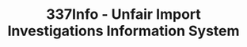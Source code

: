 ---
bigquery: https://console.cloud.google.com/bigquery?p=patents-public-data&d=usitc_investigations&page=dataset&project=sheets-management-319211
citation: US International Trade Commission 337Info Unfair Import Investigations Information
  System
contributors: US International Trade Comission
cost: None
description: US International Trade Commission 337Info Unfair Import Investigations
  Information System contains data on investigations done under Section 337. Section
  337 declares the infringement of certain statutory intellectual property rights
  and other forms of unfair competition in import trade to be unlawful practices.
  Most Section 337 investigations involve allegations of patent or registered trademark
  infringement.
documentation: FAQ and tutorial available on the site
last_edit: 04/05/2022, 14:59:42
location: https://pubapps2.usitc.gov/337external/
maintained_by: US International Trade Comission
schema_fields:
- aljAssigned
- currentActiveALJ
- finalIdOnViolationIssue
- finalDetNoViolation
- cafcAppeals
- startDateMarkmanHearing
- dateCreated
- copyrightNumbers
- targetDate
- ouiiAttorney
- patentNumbers
- trademarkNumbers
- markmanHearing
- finalIdOnViolationDue
- investigationTermDate
- patentNumber
- docketNo
- teoIdIssueDate
- currentStatus
- complainant
- dateOfPublicationFrNotice
- actualEndDateEvidHear
- investigationNo
- scheduledEndDateEvidHear
- internalRemand
- title
- lastUpdated
- finalDetViolation
- teoProceedingInvolved
- reportingRequirements
- respondent
- issueDateOtherNonFinal
- publication_number
- ouiiParticipation
- gcAttorney
- invUnfairAct
- scheduledStartDateEvidHear
- investigationType
- id
- dateComplaintFiled
- teoIdDueDate
- htsNumbers
- actualStartDateEvidHear
- endDateMarkmanHearing
- teoReliefGranted
shortname: unfair_import_investigations
tags:
- import
- legal
- trade
timeframe: 2008-2021 (prior to 2008 downloadable as a JSON file)
title: 337Info - Unfair Import Investigations Information System
uuid: 2721f5ec-e599-4890-9265-9706719fc71e
---
